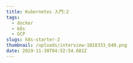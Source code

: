 ```yaml
---
title: Kubernetes 入門:2 
tags: 
  - docker
  - k8s 
  - GCP
slugs: k8s-starter-2
thumbnail: /uploads/interview-1018333_640.png
date: 2019-11-30T04:52:54.681Z
---
```

